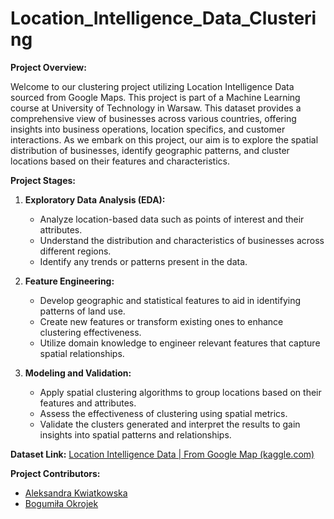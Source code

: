 # Location_Intelligence_Data_Clustering

**Project Overview:**

Welcome to our clustering project utilizing Location Intelligence Data sourced from Google Maps. This project is part of a Machine Learning course at University of Technology in Warsaw. This dataset provides a comprehensive view of businesses across various countries, offering insights into business operations, location specifics, and customer interactions. As we embark on this project, our aim is to explore the spatial distribution of businesses, identify geographic patterns, and cluster locations based on their features and characteristics.

**Project Stages:**

1. **Exploratory Data Analysis (EDA):**
   - Analyze location-based data such as points of interest and their attributes.
   - Understand the distribution and characteristics of businesses across different regions.
   - Identify any trends or patterns present in the data.

2. **Feature Engineering:**
   - Develop geographic and statistical features to aid in identifying patterns of land use.
   - Create new features or transform existing ones to enhance clustering effectiveness.
   - Utilize domain knowledge to engineer relevant features that capture spatial relationships.

3. **Modeling and Validation:**
   - Apply spatial clustering algorithms to group locations based on their features and attributes.
   - Assess the effectiveness of clustering using spatial metrics.
   - Validate the clusters generated and interpret the results to gain insights into spatial patterns and relationships.

**Dataset Link:**
[Location Intelligence Data | From Google Map (kaggle.com)](https://www.kaggle.com/your-dataset-link)

**Project Contributors:**
- [Aleksandra Kwiatkowska](https://github.com/kwiatkowskaa)
- [Bogumiła Okrojek](https://github.com/szostkawron)

